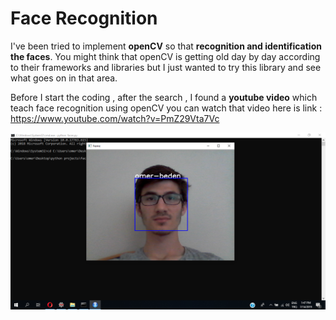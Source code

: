 # Face Recognition

I've been tried to implement __openCV__ so that __recognition and identification the faces__.
You might think that openCV is getting old day by day according to their frameworks and libraries but I just wanted to try this library and see what goes on in that area.

Before I start the coding , after the search , I found a __youtube video__ which teach face recognition using openCV
you can watch that video here is link : https://www.youtube.com/watch?v=PmZ29Vta7Vc



![Solution](https://github.com/omerbeden/OpenCV-Face-Recognition/blob/master/face%20recog.png)
